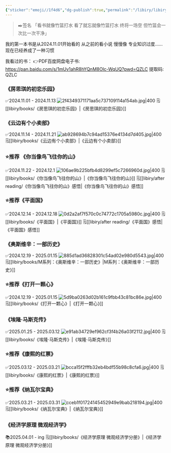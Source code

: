 ```yaml
---
{"sticker":"emoji//1f4d6","dg-publish":true,"permalink":"/libiry/libiry/","dgPassFrontmatter":true,"noteIcon":"","created":"2024-11-29T12:32:33.931+08:00","updated":"2025-04-01T14:27:36.198+08:00"}
---
```


>✒️签名
「看书就像竹篮打水 看了就忘就像竹篮打水 终将一场空 但竹篮会一次比一次干净」

我的第一本书是从2024.11.01开始看的 从之前的看小说 慢慢像 专业知识过度……
现在已经养成了一种习惯

我看过的书：
👉PDF百度网盘电子书: https://pan.baidu.com/s/1mUv1ahR8hYQnM8Olc-WqUQ?pwd=QZLC 提取码: QZLC 

### 《房思琪的初恋乐园》
✅2024.11.01 - 2024.11.13
![2f4349371171aa5c737109114a154ab.jpg|400](/img/user/accessory/2f4349371171aa5c737109114a154ab.jpg)
🗒️[[libiry/books/《房思琪的初恋乐园》\|《房思琪的初恋乐园》]]
### 《云边有个小卖部》
✅2024.11.14 - 2024.11.21 
![ab928694b7c94ad15376e4134d7d405.jpg|400](/img/user/accessory/ab928694b7c94ad15376e4134d7d405.jpg)
🗒️[[libiry/books/《云边有个小卖部》\|《云边有个小卖部》]]
### ⭐推荐 《你当像鸟飞往你的山》
✅2024.11.22 - 2024.12.1
![106ae9b225bfb4d8299ef5c7266960d.jpg|400](/img/user/accessory/106ae9b225bfb4d8299ef5c7266960d.jpg)
🗒️[[libiry/books/《你当像鸟飞往你的山》\|《你当像鸟飞往你的山》]]
🗒️[[libiry/after reading/《你当像鸟飞往你的山》感悟\|《你当像鸟飞往你的山》感悟]]
### ⭐推荐《平面国》
✅2024.12.14 - 2024.12.18
![0d2a2af7f570c0c74772c1705a5980c.jpg|400](/img/user/accessory/0d2a2af7f570c0c74772c1705a5980c.jpg)
🗒️[[libiry/books/《平面国》\|《平面国》]]
🗒️[[libiry/after reading/《平面国》感悟\|《平面国》感悟]]
### 《奥斯维辛：一部历史》
✅2024.12.19 - 2025.01.15
![885d1ad36828301c54ad02e980d5543.jpg|400](/img/user/accessory/885d1ad36828301c54ad02e980d5543.jpg)
🗒️[[libiry/books/M系列：《奥斯维辛：一部历史》\|M系列：《奥斯维辛：一部历史》]]
### ⭐推荐《打开一颗心》
✅2024.12.19 - 2025.01.15
![5d9ba0263d02b161c9fbb43c81bc86e.jpg|400](/img/user/accessory/5d9ba0263d02b161c9fbb43c81bc86e.jpg)
🗒️[[libiry/books/《打开一颗心》\|《打开一颗心》]]
### 《埃隆·马斯克传》
✅2025.01.25 - 2025.03.12
![e91ab34729ef962cf3f4b26a03f2112.jpg|400](/img/user/accessory/e91ab34729ef962cf3f4b26a03f2112.jpg)
🗒️[[libiry/books/《埃隆·马斯克传》\|《埃隆·马斯克传》]]
### ⭐推荐《康熙的红票》
✅2025.03.12 - 2025.03.21
![bcca15f2fffb32eb4bdf55b98c8cfa6.jpg|400](/img/user/accessory/bcca15f2fffb32eb4bdf55b98c8cfa6.jpg)
🗒️[[libiry/books/《康熙的红票》\|《康熙的红票》]]
### ⭐推荐《纳瓦尔宝典》
✅2025.03.21 - 2025.03.31
![cceb1f01724145452949e9bab218194.jpg|400](/img/user/accessory/cceb1f01724145452949e9bab218194.jpg)
🗒️[[libiry/books/《纳瓦尔宝典》\|《纳瓦尔宝典》]]
### 《经济学原理 微观经济学》 
📚2025.04.01 - ing
🗒️[[libiry/books/《经济学原理 微观经济学分册》\|《经济学原理 微观经济学分册》]]
